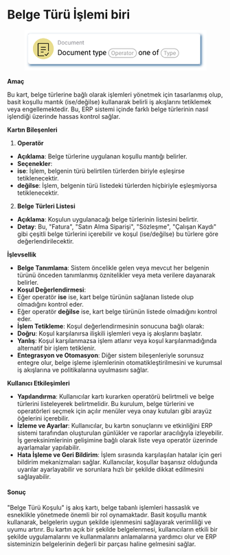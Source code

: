 # Belge Türü İşlemi biri

<figure><img src="../../../.gitbook/assets/userlmn_14ab8ac5e693d9bbe68d178795d12a9f.png" alt=""><figcaption></figcaption></figure>

**Amaç**

Bu kart, belge türlerine bağlı olarak işlemleri yönetmek için tasarlanmış olup, basit koşullu mantık (ise/değilse) kullanarak belirli iş akışlarını tetiklemek veya engellemektedir. Bu, ERP sistemi içinde farklı belge türlerinin nasıl işlendiği üzerinde hassas kontrol sağlar.

**Kartın Bileşenleri**

1. **Operatör**
* **Açıklama**: Belge türlerine uygulanan koşullu mantığı belirler.
* **Seçenekler**:
* **ise**: İşlem, belgenin türü belirtilen türlerden biriyle eşleşirse tetiklenecektir.
* **değilse**: İşlem, belgenin türü listedeki türlerden hiçbiriyle eşleşmiyorsa tetiklenecektir.
2. **Belge Türleri Listesi**
* **Açıklama**: Koşulun uygulanacağı belge türlerinin listesini belirtir.
* **Detay**: Bu, "Fatura", "Satın Alma Siparişi", "Sözleşme", "Çalışan Kaydı" gibi çeşitli belge türlerini içerebilir ve koşul (ise/değilse) bu türlere göre değerlendirilecektir.

**İşlevsellik**

* **Belge Tanımlama**: Sistem öncelikle gelen veya mevcut her belgenin türünü önceden tanımlanmış öznitelikler veya meta verilere dayanarak belirler.
* **Koşul Değerlendirmesi**:
* Eğer operatör **ise** ise, kart belge türünün sağlanan listede olup olmadığını kontrol eder.
* Eğer operatör **değilse** ise, kart belge türünün listede olmadığını kontrol eder.
* **İşlem Tetikleme**: Koşul değerlendirmesinin sonucuna bağlı olarak:
* **Doğru**: Koşul karşılanırsa ilişkili işlemleri veya iş akışlarını başlatır.
* **Yanlış**: Koşul karşılanmazsa işlem atlanır veya koşul karşılanmadığında alternatif bir işlem tetiklenir.
* **Entegrasyon ve Otomasyon**: Diğer sistem bileşenleriyle sorunsuz entegre olur, belge işleme işlemlerinin otomatikleştirilmesini ve kurumsal iş akışlarına ve politikalarına uyulmasını sağlar.

**Kullanıcı Etkileşimleri**

* **Yapılandırma**: Kullanıcılar kartı kurarken operatörü belirtmeli ve belge türlerini listeleyerek belirtmelidir. Bu kurulum, belge türlerini ve operatörleri seçmek için açılır menüler veya onay kutuları gibi arayüz öğelerini içerebilir.
* **İzleme ve Ayarlar**: Kullanıcılar, bu kartın sonuçlarını ve etkinliğini ERP sistemi tarafından oluşturulan günlükler ve raporlar aracılığıyla izleyebilir. İş gereksinimlerinin gelişimine bağlı olarak liste veya operatör üzerinde ayarlamalar yapılabilir.
* **Hata İşleme ve Geri Bildirim**: İşlem sırasında karşılaşılan hatalar için geri bildirim mekanizmaları sağlar. Kullanıcılar, koşullar başarısız olduğunda uyarılar ayarlayabilir ve sorunlara hızlı bir şekilde dikkat edilmesini sağlayabilir.

#### Sonuç

"Belge Türü Koşulu" iş akış kartı, belge tabanlı işlemleri hassaslık ve esneklikle yönetmede önemli bir rol oynamaktadır. Basit koşullu mantık kullanarak, belgelerin uygun şekilde işlenmesini sağlayarak verimliliği ve uyumu artırır. Bu kartın açık bir şekilde belgelenmesi, kullanıcıların etkili bir şekilde uygulamalarını ve kullanmalarını anlamalarına yardımcı olur ve ERP sisteminizin belgelerinin değerli bir parçası haline gelmesini sağlar.
